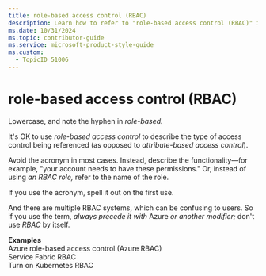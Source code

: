```yaml
---
title: role-based access control (RBAC)
description: Learn how to refer to "role-based access control (RBAC)" in your content.
ms.date: 10/31/2024
ms.topic: contributor-guide
ms.service: microsoft-product-style-guide
ms.custom:
  - TopicID 51006
---
```



# role-based access control (RBAC)

Lowercase, and note the hyphen in *role-based.*

It's OK to use *role-based access control* to describe the type of access control being referenced (as opposed to *attribute-based access control*). 

Avoid the acronym in most cases. Instead, describe the functionality—for example, "your account needs to have these permissions." Or, instead of using *an RBAC role,* refer to the name of the role.

If you use the acronym, spell it out on the first use. 

And there are multiple RBAC systems, which can be confusing to users. So if you use the term, *always precede it with* Azure *or another modifier;* don't use *RBAC* by itself. ​

**Examples**  
Azure role-based access control (Azure RBAC)  
Service Fabric RBAC  
Turn on Kubernetes RBAC